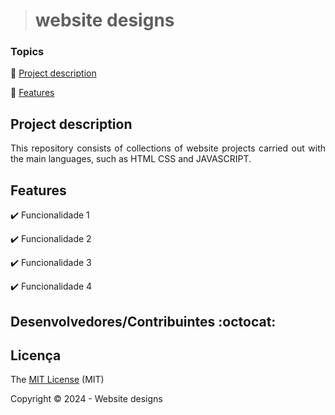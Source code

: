 > <h1>website designs</h1> 

### Topics 

:small_blue_diamond: [Project description](#project-description)

:small_blue_diamond: [Features](#features)


## Project description 

<p align="justify">
  This repository consists of collections of website projects carried out with the main languages, such as HTML CSS and JAVASCRIPT.
</p>

## Features

:heavy_check_mark: Funcionalidade 1  

:heavy_check_mark: Funcionalidade 2  

:heavy_check_mark: Funcionalidade 3  

:heavy_check_mark: Funcionalidade 4  


## Desenvolvedores/Contribuintes :octocat:



## Licença 

The [MIT License]() (MIT)

Copyright :copyright: 2024 - Website designs
